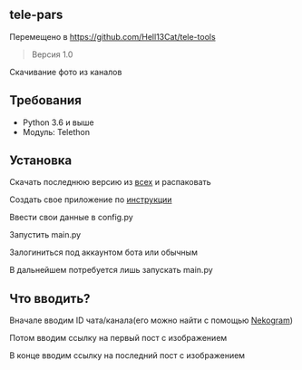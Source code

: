 ## tele-pars


Перемещено в https://github.com/Hell13Cat/tele-tools



> Версия 1.0

Скачивание фото из каналов

## Требования
* Python 3.6 и выше
* Модуль: Telethon

## Установка

Скачать последнюю версию из [всех](https://github.com/Hell13Cat/tele-pars/releases) и распаковать

Создать свое приложение по [инструкции](https://tlgrm.ru/docs/api/obtaining_api_id)

Ввести свои данные в config.py

Запустить main.py

Залогиниться под аккаунтом бота или обычным

В дальнейшем потребуется лишь запускать main.py

## Что вводить?

Вначале вводим ID чата/канала(его можно найти с помощью [Nekogram](https://play.google.com/store/apps/details?id=tw.nekomimi.nekogram))

Потом вводим ссылку на первый пост с изображением

В конце вводим ссылку на последний пост с изображением
